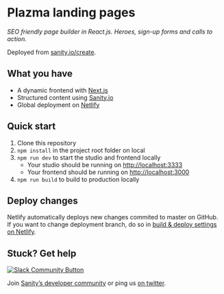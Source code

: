 # Plazma landing pages

_SEO friendly page builder in React.js. Heroes, sign-up forms and calls to action._

Deployed from [sanity.io/create](https://www.sanity.io/create/?template=sanity-io%2Fsanity-template-nextjs-landing-pages).

## What you have

- A dynamic frontend with [Next.js](https://nextjs.org)
- Structured content using [Sanity.io](https://www.sanity.io)
- Global deployment on [Netlify](https://netlify.com)

## Quick start

1. Clone this repository
2. `npm install` in the project root folder on local
3. `npm run dev` to start the studio and frontend locally
   - Your studio should be running on [http://localhost:3333](http://localhost:3333)
   - Your frontend should be running on [http://localhost:3000](http://localhost:3000)
4. `npm run build` to build to production locally

## Deploy changes

Netlify automatically deploys new changes commited to master on GitHub. If you want to change deployment branch, do so in [build & deploy settings on Netlify](https://www.netlify.com/docs/continuous-deployment/#branches-deploys).

## Stuck? Get help

[![Slack Community Button](https://slack.sanity.io/badge.svg)](https://slack.sanity.io/)

Join [Sanity’s developer community](https://slack.sanity.io) or ping us [on twitter](https://twitter.com/sanity_io).
